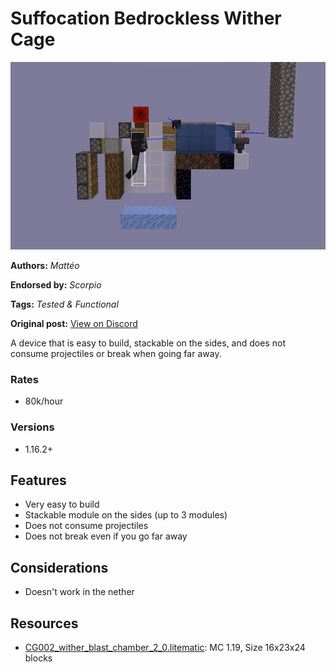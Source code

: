 # Suffocation Bedrockless Wither Cage
<img alt="2023-01-01_16.png" src="images/2023-01-01_16.png?raw=1" height="300px">

**Authors:** *Mattéo*

**Endorsed by:** *Scorpio*

**Tags:** *Tested & Functional*

**Original post:** [View on Discord](https://discord.com/channels/913065809096638494/1391959841349832744)

A device that is easy to build, stackable on the sides, and does not consume projectiles or break when going far away.

### Rates
- 80k/hour
### Versions
- 1.16.2+

## Features
- Very easy to build
- Stackable module on the sides (up to 3 modules)
- Does not consume projectiles
- Does not break even if you go far away

## Considerations
- Doesn't work in the nether

## Resources
- [CG002_wither_blast_chamber_2_0.litematic](attachments/CG002_wither_blast_chamber_2_0.litematic): MC 1.19, Size 16x23x24 blocks
